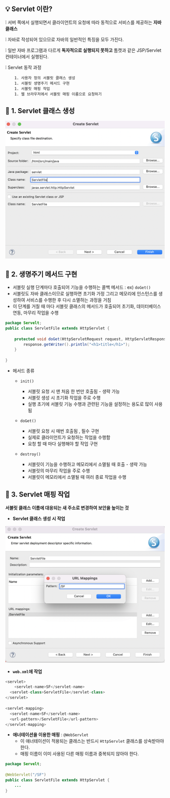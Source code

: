 ## :bulb: Servlet 이란?

:grey_exclamation: 서버 쪽에서 실행되면서 클라이언트의 요청에 따라 동적으로 서비스를 제공하는 **자바 클래스**

:grey_exclamation: 자바로 작성되어 있으므로 자바의 일반적인 특징을 모두 가진다.

:grey_exclamation:  일반 자바 프로그램과 다르게 **독자적으로 실행되지 못하고** 톰캣과 같은 JSP/Servlet 컨테이너에서 실행된다.

:grey_exclamation: Servlet 동작 과정

		1. 사용자 정의 서블릿 클래스 생성
		1. 서블릿 생명주기 메서드 구현
		1. 서블릿 매핑 작업
		1. 웹 브라우저에서 서블릿 매핑 이름으로 요청하기



## :mag_right: 1. Servlet 클래스 생성 

![스크린샷 2022-08-04 오후 4.02.22](https://github.com/jisuMin/.md/blob/master/03_JAVA_Web/Images/Create%20Servlet.png)



## :mag_right: 2. 생명주기 메서드 구현

- 서블릿 실행 단계마다 호출되어 기능을 수행하는 콜백 메서드 : ex) `doGet()`
- 서블릿도 자바 클래스이므로 실행하면 초기화 가정 그리고 메모리에 인스턴스를 생성하여 서비스를 수행한 후 다시 소멸하는 과정을 거침
- 이 단계를 거칠 때 마다 서블릿 클래스의 메서드가 호출되어 초기화, 데이터베이스 연동, 마무리 작업을 수행

```java
package Servelt;
public class ServletFile extends HttpServlet {
	
	protected void doGet(HttpServletRequest request, HttpServletResponse response) throws ServletException, IOException {
		response.getWriter().println("<h1>title</h1>");
	}

}
```

- 메서드 종류

  - ```plaintext
    init()
    ```

    - 서블릿 요청 시 맨 처음 한 번만 호출됨 - 생략 가능 
    - 서블릿 생성 시 초기화 작업을 주로 수행
    - 실행 초기에 서블릿 기능 수행과 관련된 기능을 설정하는 용도로 많이 사용됨

  - `doGet()`
    - 서블릿 요청 시 매번 호출됨 , 필수 구현 
    - 실제로 클라이언트가 요청하는 작업을 수행함
    - 요청 할 때 마다 실행해야 할 작업 구현 

  - ```plaintext
    destroy()
    ```

    - 서블릿이 기능을 수행하고 메모리에서 소멸될 때 호출 - 생략 가능 
    - 서블릿의 마무리 작업을 주로 수행
    - 서블릿이 메모리에서 소멸될 때 여러 종료 작업을 수행

    

## :mag_right: 3. Servlet 매핑 작업

**서블릿 클래스 이름에 대응되는 새 주소로 변경하여 보안을 높이는 것**

- **Servlet 클래스 생성 시 작업**

![스크린샷 2022-08-04 오후 4.02.55](https://github.com/jisuMin/.md/blob/master/03_JAVA_Web/Images/Servlet%20Mapping.png)

- **`web.xml`에 작업**

```java
<servlet>
 	<servlet-name>SF</servlet-name>
  <servlet-class>ServletFile</servlet-class>  	
</servlet>
  
<servlet-mapping>
  <servlet-name>SF</servlet-name>
  <url-pattern>/ServletFile</url-pattern>
</servlet-mapping>
```

- **애너테이션을 이용한 매핑** : `@WebServlet`
  - 이 애너테이션이 적용되는 클래스는 반드시 `HttpServlet` 클래스를 상속받아야한다.
  - 매핑 이름이 이미 사용된 다른 매핑 이름과 중복되지 않아야 한다. 

```java
package Servelt;

@WebServlet("/SF")
public class ServletFile extends HttpServlet {
	...
}
```